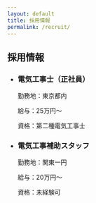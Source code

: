 ```yaml
---
layout: default
title: 採用情報
permalink: /recruit/
---
```


<section class="recruit">
  <h2>採用情報</h2>
  <ul class="job-list">
    <li>
      <h3>電気工事士（正社員）</h3>
      <p>勤務地：東京都内</p>
      <p>給与：25万円～</p>
      <p>資格：第二種電気工事士</p>
    </li>
    <li>
      <h3>電気工事補助スタッフ</h3>
      <p>勤務地：関東一円</p>
      <p>給与：20万円～</p>
      <p>資格：未経験可</p>
    </li>
  </ul>
</section>
